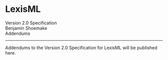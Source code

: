 #  LexisML  #

Version 2.0 Specification<br>
Benjamin Shoemake<br>
Addendums

- - -

Addendums to the Version 2.0 Specification for LexisML will be published here.
